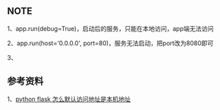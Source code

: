 



## NOTE

1、app.run(debug=True)，启动后的服务，只能在本地访问，app端无法访问     

2、app.run(host='0.0.0.0', port=80)，服务无法启动，把port改为8080即可  

3、


## 参考资料
1、[python flask 怎么默认访问地址是本机地址](https://zhidao.baidu.com/question/748885269341970012.html)   
